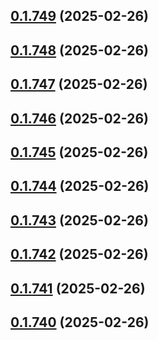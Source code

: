 ## [0.1.749](https://github.com/binary-braids/terraform-oracle/compare/v0.1.748...v0.1.749) (2025-02-26)



## [0.1.748](https://github.com/binary-braids/terraform-oracle/compare/v0.1.747...v0.1.748) (2025-02-26)



## [0.1.747](https://github.com/binary-braids/terraform-oracle/compare/v0.1.746...v0.1.747) (2025-02-26)



## [0.1.746](https://github.com/binary-braids/terraform-oracle/compare/v0.1.745...v0.1.746) (2025-02-26)



## [0.1.745](https://github.com/binary-braids/terraform-oracle/compare/v0.1.744...v0.1.745) (2025-02-26)



## [0.1.744](https://github.com/binary-braids/terraform-oracle/compare/v0.1.743...v0.1.744) (2025-02-26)



## [0.1.743](https://github.com/binary-braids/terraform-oracle/compare/v0.1.742...v0.1.743) (2025-02-26)



## [0.1.742](https://github.com/binary-braids/terraform-oracle/compare/v0.1.741...v0.1.742) (2025-02-26)



## [0.1.741](https://github.com/binary-braids/terraform-oracle/compare/v0.1.740...v0.1.741) (2025-02-26)



## [0.1.740](https://github.com/binary-braids/terraform-oracle/compare/v0.1.739...v0.1.740) (2025-02-26)



